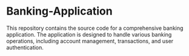 # Banking-Application
This repository contains the source code for a comprehensive banking application. The application is designed to handle various banking operations, including account management, transactions, and user authentication.
